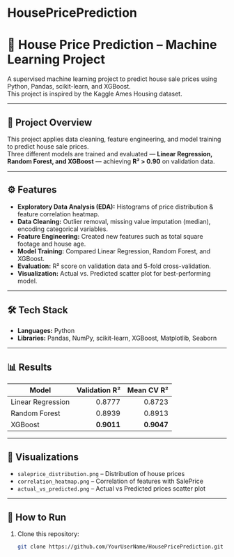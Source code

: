 # HousePricePrediction
# 🏡 House Price Prediction – Machine Learning Project  

A supervised machine learning project to predict house sale prices using Python, Pandas, scikit-learn, and XGBoost.  
This project is inspired by the Kaggle Ames Housing dataset.

---

## 📂 Project Overview  
This project applies data cleaning, feature engineering, and model training to predict house sale prices.  
Three different models are trained and evaluated — **Linear Regression, Random Forest, and XGBoost** — achieving **R² > 0.90** on validation data.

---

## ⚙️ Features  

- **Exploratory Data Analysis (EDA):** Histograms of price distribution & feature correlation heatmap.  
- **Data Cleaning:** Outlier removal, missing value imputation (median), encoding categorical variables.  
- **Feature Engineering:** Created new features such as total square footage and house age.  
- **Model Training:** Compared Linear Regression, Random Forest, and XGBoost.  
- **Evaluation:** R² score on validation data and 5-fold cross-validation.  
- **Visualization:** Actual vs. Predicted scatter plot for best-performing model.  

---

## 🛠️ Tech Stack  

- **Languages:** Python  
- **Libraries:** Pandas, NumPy, scikit-learn, XGBoost, Matplotlib, Seaborn  

---

## 📊 Results  

| Model             | Validation R² | Mean CV R² |
|-------------------|--------------:|-----------:|
| Linear Regression | 0.8777        | 0.8723     |
| Random Forest     | 0.8939        | 0.8913     |
| XGBoost           | **0.9011**    | **0.9047** |

---

## 📸 Visualizations  

- `saleprice_distribution.png` – Distribution of house prices  
- `correlation_heatmap.png` – Correlation of features with SalePrice  
- `actual_vs_predicted.png` – Actual vs Predicted prices scatter plot  

---

## 🚀 How to Run  

1. Clone this repository:
   ```bash
   git clone https://github.com/YourUserName/HousePricePrediction.git
